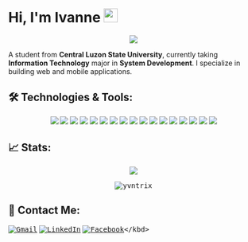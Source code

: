 
# Hi, I'm Ivanne <img src="https://media.giphy.com/media/hvRJCLFzcasrR4ia7z/giphy.gif" width="28">

<p align='center'>
  <img src='https://readme-typing-svg.herokuapp.com?size=22&color=CA4245&center=true&height=45&lines=Aspiring+Web+or+App+Developer;Always+Learning+New+Things;Nice+to+meet+you+!+%3A)'/>
</p>

<p> A student from <b>Central Luzon State University</b>, currently taking <b>Information Technology</b> major in <b>System Development</b>. I specialize in building web and mobile applications.
</p>

 


## 🛠 Technologies & Tools:
<p align='center'> 
 <kbd> <img  src='https://img.shields.io/badge/html5-%23E34F26.svg?style=for-the-badge&logo=html5&logoColor=white'/></kbd>
 <kbd> <img src='https://img.shields.io/badge/css3-%231572B6.svg?style=for-the-badge&logo=css3&logoColor=white'/></kbd>
 <kbd> <img src='https://img.shields.io/badge/javascript-%23323330.svg?style=for-the-badge&logo=javascript&logoColor=%23F7DF1E'/></kbd>
 <kbd> <img src='https://img.shields.io/badge/java-%23ED8B00.svg?style=for-the-badge&logo=java&logoColor=white'/></kbd>
 <kbd> <img src='https://img.shields.io/badge/php-%23777BB4.svg?style=for-the-badge&logo=php&logoColor=white'/></kbd>
 <kbd> <img src='https://img.shields.io/badge/typescript-%23007ACC.svg?style=for-the-badge&logo=typescript&logoColor=white'/></kbd>
 <kbd> <img src='https://img.shields.io/badge/Android%20Studio-3DDC84.svg?style=for-the-badge&logo=android-studio&logoColor=white'/></kbd>
 <kbd> <img src='https://img.shields.io/badge/Visual%20Studio%20Code-0078d7.svg?style=for-the-badge&logo=visual-studio-code&logoColor=white'/></kbd>
 <kbd> <img src='https://img.shields.io/badge/bootstrap-%23563D7C.svg?style=for-the-badge&logo=bootstrap&logoColor=white'/></kbd>
 <kbd> <img src='https://img.shields.io/badge/jquery-%230769AD.svg?style=for-the-badge&logo=jquery&logoColor=white'/></kbd>
 <kbd> <img src='https://img.shields.io/badge/angular.js-%23E23237.svg?style=for-the-badge&logo=angularjs&logoColor=white'/></kbd>
 <kbd> <img src='https://img.shields.io/badge/react-%2320232a.svg?style=for-the-badge&logo=react&logoColor=%2361DAFB'/></kbd>
 <kbd> <img src='https://img.shields.io/badge/React_Router-CA4245?style=for-the-badge&logo=react-router&logoColor=white'/></kbd>
 <kbd> <img src='https://img.shields.io/badge/Firebase-039BE5?style=for-the-badge&logo=Firebase&logoColor=white)'/></kbd>
 <kbd> <img src='https://img.shields.io/badge/mysql-%2300f.svg?style=for-the-badge&logo=mysql&logoColor=white'/></kbd>
 <kbd> <img src='https://img.shields.io/badge/netlify-%23000000.svg?style=for-the-badge&logo=netlify&logoColor=#00C7B7'/></kbd>
 <kbd> <img src='https://img.shields.io/badge/adobe%20photoshop-%2331A8FF.svg?style=for-the-badge&logo=adobe%20photoshop&logoColor=white'/></kbd>
</p>

## 📈 Stats:

<p align='center'>
  <kbd><img src='https://github-readme-stats.vercel.app/api/top-langs/?username=yvntrix&layout=compact&theme=dark'/></kbd>
</p>
<p align="center" >
  <kbd><img align="center" src="https://github-readme-streak-stats.herokuapp.com/?user=yvntrix&theme=dark" alt="yvntrix" /></kbd>
</p>


## 💌 Contact Me:

<kbd>[![Gmail](https://img.shields.io/badge/Gmail-D14836?style=for-the-badge&logo=gmail&logoColor=white)](mailto:ivannerencel28@gmail.com)</kbd>
<kbd>[![LinkedIn](https://img.shields.io/badge/LinkedIn-0077B5?style=for-the-badge&logo=linkedin&logoColor=white)](https://www.linkedin.com/in/yvntrix/)</kbd>
<kbd>[![Facebook](https://img.shields.io/badge/Facebook-%231877F2.svg?style=for-the-badge&logo=Facebook&logoColor=white)]([https://www.linkedin.com/in/yvntrix/](https://www.facebook.com/yvntrix/))</kbd>
